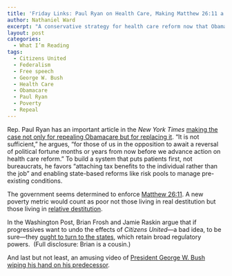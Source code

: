 ```yaml
---
title: 'Friday Links: Paul Ryan on Health Care, Making Matthew 26:11 a Reality and Federalism'
author: Nathaniel Ward
excerpt: "A conservative strategy for health care reform now that Obamacare is law; the administration's new poverty definition; and how even progressives can love federalism."
layout: post
categories:
  - What I’m Reading
tags:
  - Citizens United
  - Federalism
  - Free speech
  - George W. Bush
  - Health Care
  - Obamacare
  - Paul Ryan
  - Poverty
  - Repeal
---
```

Rep. Paul Ryan has an important article in the *New York Times* [making the case not only for repealing Obamacare but for replacing it][1]. “It is not sufficient,” he argues, “for those of us in the opposition to await a reversal of political fortune months or years from now before we advance action on health care reform.” To build a system that puts patients first, not bureaucrats, he favors “attaching tax benefits to the individual rather than the job” and enabling state-based reforms like risk pools to manage pre-existing conditions.

The government seems determined to enforce [Matthew 26:11][2]. A new poverty metric would count as poor not those living in real destitution but those living in [relative destitution][3].

In the Washington Post, Brian Frosh and Jamie Raskin argue that if progressives want to undo the effects of *Citizens United*—a bad idea, to be sure—they [ought to turn to the states][4], which retain broad regulatory powers.  (Full disclosure: Brian is a cousin.)

And last but not least, an amusing video of [President George W. Bush wiping his hand on his predecessor](https://www.youtube.com/watch?v=0oHOUnQ0gYI).

 [1]: http://www.nytimes.com/2010/03/26/opinion/26ryan.html
 [2]: http://www.usccb.org/nab/bible/matthew/matthew26.htm
 [3]: http://article.nationalreview.com/427180/obamas-new-poverty-measurement/robert-rector
 [4]: http://www.washingtonpost.com/wp-dyn/content/article/2010/03/12/AR2010031203149.html